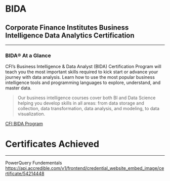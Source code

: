 # BIDA
## Corporate Finance Institutes Business Intelligence Data Analytics Certification
---
### BIDA®️ At a Glance

CFI’s Business Intelligence & Data Analyst (BIDA) Certification Program will teach you the most important skills required to kick start or advance your journey with data analysis. Learn how to use the most popular business intelligence tools and programming languages to explore, understand, and master data.

>Our business intelligence courses cover both BI and Data Science helping you develop skills in all areas: from data storage and collection, data transformation, data analysis, and modeling, to data visualization.

[CFI BIDA Program](https://corporatefinanceinstitute.com/certifications/business-intelligence-data-analyst-bida/)

# Certificates Achieved
---
PowerQuery Fundementals
https://api.accredible.com/v1/frontend/credential_website_embed_image/certificate/54214448
